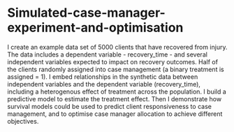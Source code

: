 # Simulated-case-manager-experiment-and-optimisation
I create an example data set of 5000 clients that have recovered from injury. The data includes a dependent variable - recovery_time - and several independent variables expected to impact on recovery outcomes. Half of the clients randomly assigned into case management (a binary treatment is assigned = 1). I embed relationships in the synthetic data between independent variables and the dependent variable (recovery_time), including a heterogenous effect of treatment across the population. I build a predictive model to estimate the treatment effect. Then I demonstrate how survival models could be used to predict client responsiveness to case management, and to optimise case manager allocation to achieve different objectives. 
